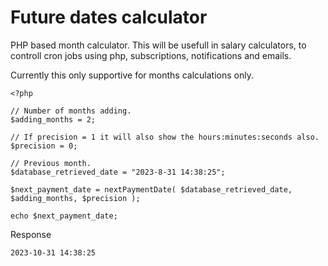 # Future dates calculator

PHP based month calculator. This will be usefull in salary calculators, to controll cron jobs using php, subscriptions, notifications and emails.

Currently this only supportive for months calculations only.

```
<?php

// Number of months adding.
$adding_months = 2;

// If precision = 1 it will also show the hours:minutes:seconds also.
$precision = 0;

// Previous month.
$database_retrieved_date = "2023-8-31 14:38:25";

$next_payment_date = nextPaymentDate( $database_retrieved_date, $adding_months, $precision );

echo $next_payment_date;
```

Response

```
2023-10-31 14:38:25
```